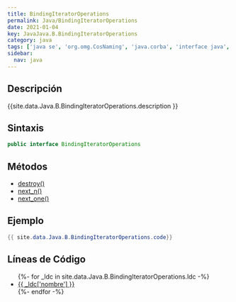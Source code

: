 ```yaml
---
title: BindingIteratorOperations
permalink: Java/BindingIteratorOperations
date: 2021-01-04
key: JavaJava.B.BindingIteratorOperations
category: java
tags: ['java se', 'org.omg.CosNaming', 'java.corba', 'interface java', 'Java 1.0']
sidebar: 
  nav: java
---
```


## Descripción
{{site.data.Java.B.BindingIteratorOperations.description }}

## Sintaxis
~~~java
public interface BindingIteratorOperations
~~~

## Métodos
* [destroy()](/Java/BindingIteratorOperations/destroy)
* [next_n()](/Java/BindingIteratorOperations/next_n)
* [next_one()](/Java/BindingIteratorOperations/next_one)

## Ejemplo
~~~java
{{ site.data.Java.B.BindingIteratorOperations.code}}
~~~

## Líneas de Código
<ul>
{%- for _ldc in site.data.Java.B.BindingIteratorOperations.ldc -%}
   <li>
       <a href="{{_ldc['url'] }}">{{ _ldc['nombre'] }}</a>
   </li>
{%- endfor -%}
</ul>
